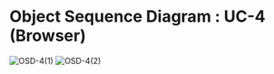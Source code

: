 # Object Sequence Diagram : UC-4 (Browser)

![OSD-4(1)](https://user-images.githubusercontent.com/55435898/117531819-7a769a80-b01f-11eb-99cb-2a402d686c52.jpg)
![OSD-4(2)](https://user-images.githubusercontent.com/55435898/117531822-7d718b00-b01f-11eb-8011-d5beed970cf9.jpg)
